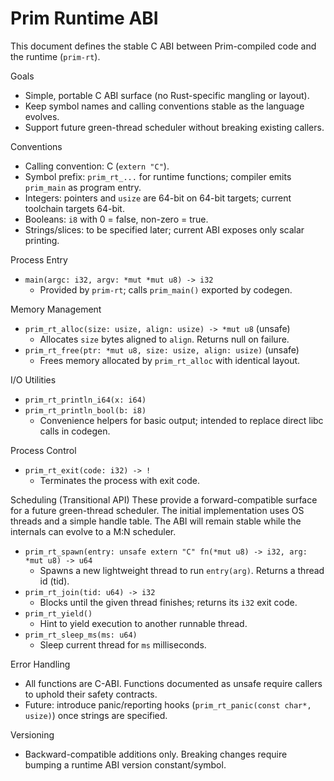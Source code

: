 Prim Runtime ABI
=================

This document defines the stable C ABI between Prim-compiled code and the runtime (`prim-rt`).

Goals
- Simple, portable C ABI surface (no Rust-specific mangling or layout).
- Keep symbol names and calling conventions stable as the language evolves.
- Support future green-thread scheduler without breaking existing callers.

Conventions
- Calling convention: C (`extern "C"`).
- Symbol prefix: `prim_rt_...` for runtime functions; compiler emits `prim_main` as program entry.
- Integers: pointers and `usize` are 64-bit on 64-bit targets; current toolchain targets 64-bit.
- Booleans: `i8` with 0 = false, non-zero = true.
- Strings/slices: to be specified later; current ABI exposes only scalar printing.

Process Entry
- `main(argc: i32, argv: *mut *mut u8) -> i32`
  - Provided by `prim-rt`; calls `prim_main()` exported by codegen.

Memory Management
- `prim_rt_alloc(size: usize, align: usize) -> *mut u8` (unsafe)
  - Allocates `size` bytes aligned to `align`. Returns null on failure.
- `prim_rt_free(ptr: *mut u8, size: usize, align: usize)` (unsafe)
  - Frees memory allocated by `prim_rt_alloc` with identical layout.

I/O Utilities
- `prim_rt_println_i64(x: i64)`
- `prim_rt_println_bool(b: i8)`
  - Convenience helpers for basic output; intended to replace direct libc calls in codegen.

Process Control
- `prim_rt_exit(code: i32) -> !`
  - Terminates the process with exit code.

Scheduling (Transitional API)
These provide a forward-compatible surface for a future green-thread scheduler. The initial
implementation uses OS threads and a simple handle table. The ABI will remain stable while the
internals can evolve to a M:N scheduler.

- `prim_rt_spawn(entry: unsafe extern "C" fn(*mut u8) -> i32, arg: *mut u8) -> u64`
  - Spawns a new lightweight thread to run `entry(arg)`. Returns a thread id (tid).
- `prim_rt_join(tid: u64) -> i32`
  - Blocks until the given thread finishes; returns its `i32` exit code.
- `prim_rt_yield()`
  - Hint to yield execution to another runnable thread.
- `prim_rt_sleep_ms(ms: u64)`
  - Sleep current thread for `ms` milliseconds.

Error Handling
- All functions are C-ABI. Functions documented as unsafe require callers to uphold their safety contracts.
- Future: introduce panic/reporting hooks (`prim_rt_panic(const char*, usize)`) once strings are specified.

Versioning
- Backward-compatible additions only. Breaking changes require bumping a runtime ABI version constant/symbol.


